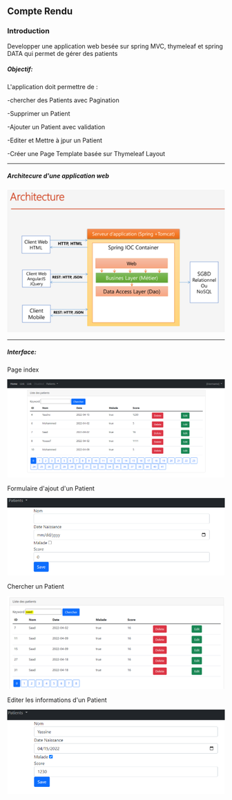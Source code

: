 <h2>Compte Rendu</h2>

<h3>Introduction</h3>
<p>Developper une application web besée sur spring
MVC, thymeleaf et spring DATA qui permet de gérer des patients</p>
<h5>Objectif:</h5>
<p>L'application doit permettre de :</p>
<p>-chercher des Patients avec Pagination</p>
<p>-Supprimer un Patient</p>
<p>-Ajouter un Patient avec validation</p>
<p>-Editer et Mettre à jpur un Patient</p>
<p>-Créer une Page Template basée sur Thymeleaf Layout</p>
<hr>
<h5>Architecure d'une application web</h5>
<img src="images/Capture1.PNG">

<hr>

<h5>Interface:</h5>
<p>Page index</p>
<img src="images/index.PNG">
<p>Formulaire d'ajout d'un Patient</p>
<img src="images/ajouter.PNG">
<p>Chercher un Patient</p>
<img src="images/Chercher.PNG">
<p>Editer les informations d'un Patient</p>
<img src="images/editer.PNG">